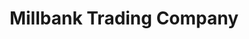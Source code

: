 ---
title: "Millbank Trading Company"
url: /bracebridge/millbank-trading-company/
shop: Kleidung
---